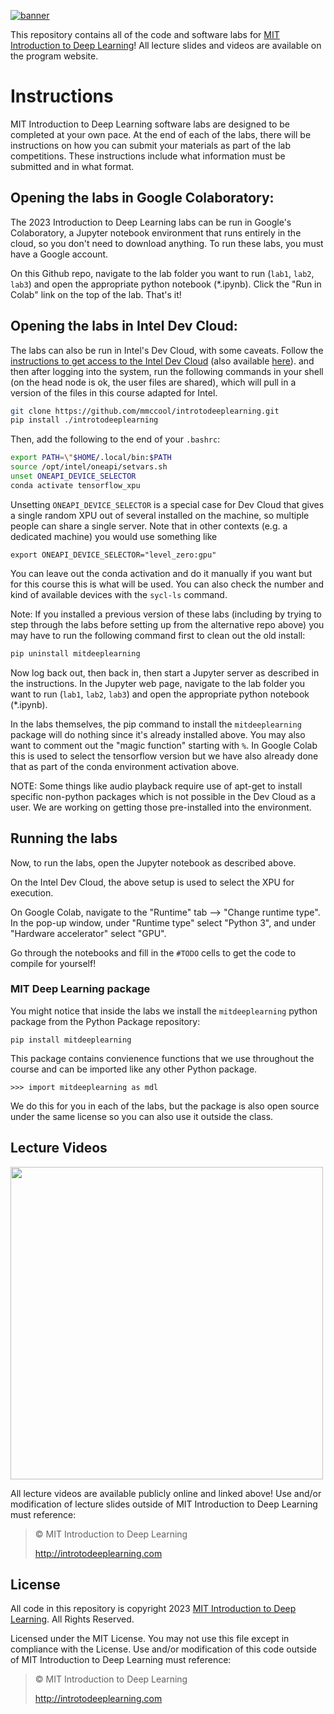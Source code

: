 [![banner](assets/banner.png)](http://introtodeeplearning.com)

This repository contains all of the code and software labs for [MIT Introduction to Deep Learning](http://introtodeeplearning.com)! All lecture slides and videos are available on the program website.

# Instructions
MIT Introduction to Deep Learning software labs are designed to be completed at your own pace. At the end of each of the labs, there will be instructions on how you can submit your materials as part of the lab competitions. These instructions include what information must be submitted and in what format.

## Opening the labs in Google Colaboratory:

The 2023 Introduction to Deep Learning labs can be run in Google's Colaboratory, a Jupyter notebook environment that runs entirely in the cloud, so you don't need to download anything. To run these labs, you must have a Google account.

On this Github repo, navigate to the lab folder you want to run (`lab1`, `lab2`, `lab3`) and open the appropriate python notebook (\*.ipynb). Click the "Run in Colab" link on the top of the lab. That's it!

## Opening the labs in Intel Dev Cloud:
The labs can also be run in Intel's Dev Cloud, with some caveats.
Follow the [instructions to get access to the Intel Dev Cloud](https://tinyurl.com/ReadmeIDC)  (also available [here](https://github.com/bjodom/idc)).
and then after logging into the system,
run the following commands in your shell (on the head node is ok, the user files are shared),
which will pull in a version of the files in this course adapted for Intel.  
```bash
git clone https://github.com/mmccool/introtodeeplearning.git
pip install ./introtodeeplearning
```
Then, add the following to the end of your `.bashrc`:
```bash
export PATH=\"$HOME/.local/bin:$PATH
source /opt/intel/oneapi/setvars.sh
unset ONEAPI_DEVICE_SELECTOR
conda activate tensorflow_xpu
```

Unsetting `ONEAPI_DEVICE_SELECTOR` is a special case for Dev Cloud that gives a single
random XPU out of several installed on the machine, so multiple people can share a single server.
Note that in other contexts (e.g. a dedicated machine) you would use something like
```base
export ONEAPI_DEVICE_SELECTOR="level_zero:gpu"
```

You can leave out the conda activation and do it manually if you want but for this course this
is what will be used.  You can also check the number and kind of available devices with the 
`sycl-ls` command.

Note: If you installed a previous version of these labs (including by trying to step through the labs before setting up from the alternative repo above) you may have to run the following command first to clean out the old install:
```bash
pip uninstall mitdeeplearning
```

Now log back out, then back in, then start a Jupyter server as described in the instructions.
In the Jupyter web page, navigate to the lab folder you want to run (`lab1`, `lab2`, `lab3`) 
and open the appropriate python notebook (\*.ipynb).

In the labs themselves, the pip command to install the `mitdeeplearning` package will do
nothing since it's already installed above.
You may also want to comment out the "magic function" starting with `%`.
In Google Colab this is used to select the tensorflow version but we have also already
done that as part of the conda environment activation above.

NOTE: Some things like audio playback require use of apt-get to install specific non-python packages which is
not possible in the Dev Cloud as a user.  We are working on getting those pre-installed into the environment.

## Running the labs
Now, to run the labs, open the Jupyter notebook as described above. 

On the Intel Dev Cloud, the above setup is used to select the XPU for execution.

On Google Colab, navigate to the "Runtime" tab --> "Change runtime type". In the pop-up window, under "Runtime type" select "Python 3", and under "Hardware accelerator" select "GPU". 

Go through the notebooks and fill in the `#TODO` cells to get the code to compile for yourself!

### MIT Deep Learning package
You might notice that inside the labs we install the `mitdeeplearning` python package from the Python Package repository:

`pip install mitdeeplearning`

This package contains convienence functions that we use throughout the course and can be imported like any other Python package.

`>>> import mitdeeplearning as mdl`

We do this for you in each of the labs, but the package is also open source under the same license so you can also use it outside the class.

## Lecture Videos

[<img src="assets/video_play.png" width="500">](https://www.youtube.com/watch?v=njKP3FqW3Sk&list=PLtBw6njQRU-rwp5__7C0oIVt26ZgjG9NI&index=1)

All lecture videos are available publicly online and linked above! Use and/or modification of lecture slides outside of MIT Introduction to Deep Learning must reference:

> © MIT Introduction to Deep Learning
>
> http://introtodeeplearning.com

## License
All code in this repository is copyright 2023 [MIT Introduction to Deep Learning](http://introtodeeplearning.com). All Rights Reserved.

Licensed under the MIT License. You may not use this file except in compliance with the License. Use and/or modification of this code outside of MIT Introduction to Deep Learning must reference:

> © MIT Introduction to Deep Learning
>
> http://introtodeeplearning.com
